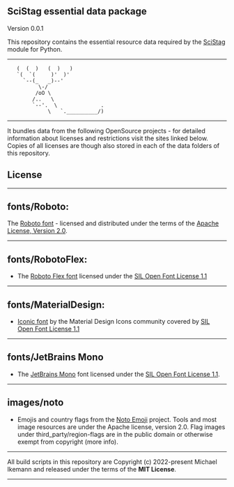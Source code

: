 ## SciStag essential data package
Version 0.0.1

This repository contains the essential resource data required by the [SciStag](https://github.com/scistag/scistag) module for Python.

---

```
   (  (  )   (  )   )
   `(  `(     )'  )'
     `--(_   _)--'
          \-/
         /oO \
        /..   \
        `--'.  \              .             
             \   `.__________/)
```

---

It bundles data from the following OpenSource projects - for detailed information about licenses and restrictions visit the sites linked below. Copies of all licenses are  though also stored in each of the data folders of this repository.

## License

---

## fonts/Roboto:
The [Roboto font](https://fonts.google.com/specimen/Roboto) - licensed and distributed under the terms of the [Apache License, Version 2.0](https://www.apache.org/licenses/LICENSE-2.0).

---

## fonts/RobotoFlex:

* The [Roboto Flex font](https://github.com/googlefonts/roboto-flex) licensed under the [SIL Open Font License 1.1](http://scripts.sil.org/cms/scripts/page.php?item_id=OFL_web)

---

## fonts/MaterialDesign:
* [Iconic font](https://github.com/Templarian/MaterialDesign-Webfont) by the Material Design Icons community covered by [SIL Open Font License 1.1](http://scripts.sil.org/cms/scripts/page.php?item_id=OFL_web)


---

## fonts/JetBrains Mono

* The [JetBrains Mono](https://www.jetbrains.com/lp/mono/) font licensed under the [SIL Open Font License 1.1](http://scripts.sil.org/cms/scripts/page.php?item_id=OFL_web).

---
  
## images/noto
* Emojis and country flags from the [Noto Emoji](https://github.com/googlefonts/noto-emoji) project. Tools and most image resources are under the Apache license, version 2.0. Flag images under third_party/region-flags are in the public domain or otherwise exempt from copyright (more info).

---

All build scripts in this repository are Copyright (c) 2022-present Michael Ikemann and released under the terms of the **MIT License**.

---
